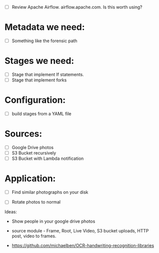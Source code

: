 - [ ] Review Apache Airflow. airflow.apache.com. Is this worth using?

# Metadata we need:
- [ ] Something like the forensic path

# Stages we need:
- [ ] Stage  that implement If statements.
- [ ] Stage that implement forks

# Configuration:
- [ ] build stages from a YAML file

# Sources:
- [ ] Google Drive photos
- [ ] S3 Bucket recursively
- [ ] S3 Bucket with Lambda notification

# Application:
- [ ] Find similar photographs on your disk
- [ ] Rotate photos to normal


Ideas:
* Show people in your google drive photos

* source module - Frame, Root, Live Video, S3 bucket uploads, HTTP post, video to frames.
* https://github.com/michaelben/OCR-handwriting-recognition-libraries
